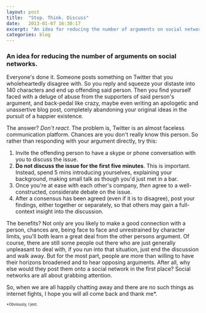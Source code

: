```yaml
---
layout: post
title:  "Stop. Think. Discuss"
date:   2013-01-07 16:30:17
excerpt: "An idea for reducing the number of arguments on social networks."
categories: blog
---
```


### An idea for reducing the number of arguments on social networks.

Everyone's done it. Someone posts something on Twitter that you wholeheartedly disagree with. So you reply and squeeze your distaste into 140 characters and end up offending said person. Then you find yourself faced with a deluge of abuse from the supporters of said person's argument, and back-pedal like crazy, maybe even writing an apologetic and unassertive blog post, completely abandoning your original ideas in the pursuit of a happier existence.

The answer? *Don't react*. The problem is, Twitter is an almost faceless communication platform. Chances are you don't really know this person. So rather than responding with your argument directly, try this:

1. Invite the offending person to have a skype or phone conversation with you to discuss the issue.
2. **Do not discuss the issue for the first five minutes**. This is important. Instead, spend 5 mins introducing yourselves, explaining your background, making small talk as though you'd just met in a bar.
3. Once you're at ease with each other's company, *then* agree to a well-constructed, considerate debate on the issue.
4. After a consensus has been agreed (even if it is to disagree), post your findings, either together or separately, so that others may gain a full-context insight into the discussion.

The benefits? Not only are you likely to make a good connection with a person, chances are, being face to face and unrestrained by character limits, you'll both learn a great deal from the other persons argument. Of course, there are still some people out there who are just generally unpleasant to deal with, if you run into that situation, just end the discussion and walk away. But for the most part, people are more than willing to have their horizons broadened and to hear opposing arguments. After all, why else would they post them onto a social network in the first place? Social networks are all about grabbing attention.

So, when we are all happily chatting away and there are no such things as internet fights, I hope you will all come back and thank me*.

<small><small>*Obviously, I jest.</small></small>